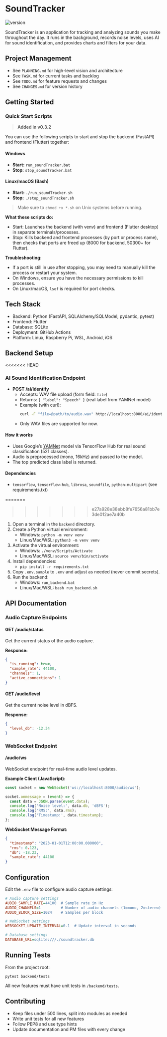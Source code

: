 # SoundTracker

![version](https://img.shields.io/badge/version-0.5.0-blue)

SoundTracker is an application for tracking and analyzing sounds you make throughout the day. It runs in the background, records noise levels, uses AI for sound identification, and provides charts and filters for your data.

## Project Management
- See `PLANNING.md` for high-level vision and architecture
- See `TASK.md` for current tasks and backlog
- See `TODO.md` for feature requests and changes
- See `CHANGES.md` for version history

## Getting Started

### Quick Start Scripts

> **Added in v0.3.2**

You can use the following scripts to start and stop the backend (FastAPI) and frontend (Flutter) together:

#### Windows
- **Start:** `run_soundTracker.bat`
- **Stop:** `stop_soundTracker.bat`

#### Linux/macOS (Bash)
- **Start:** `./run_soundTracker.sh`
- **Stop:** `./stop_soundTracker.sh`

> Make sure to `chmod +x *.sh` on Unix systems before running.

**What these scripts do:**
- Start: Launches the backend (with venv) and frontend (Flutter desktop) in separate terminals/processes.
- Stop: Kills backend and frontend processes (by port or process name), then checks that ports are freed up (8000 for backend, 50300+ for Flutter).

**Troubleshooting:**
- If a port is still in use after stopping, you may need to manually kill the process or restart your system.
- On Windows, ensure you have the necessary permissions to kill processes.
- On Linux/macOS, `lsof` is required for port checks.

## Tech Stack
- Backend: Python (FastAPI, SQLAlchemy/SQLModel, pydantic, pytest)
- Frontend: Flutter
- Database: SQLite
- Deployment: GitHub Actions
- Platform: Linux, Raspberry Pi, WSL, Android, iOS

## Backend Setup

<<<<<<< HEAD
### AI Sound Identification Endpoint

- **POST /ai/identify**
  - Accepts: WAV file upload (form field: `file`)
  - Returns: `{ "label": "Speech" }` (real label from YAMNet model)
  - Example (with curl):
    ```sh
    curl -F "file=@path/to/audio.wav" http://localhost:8000/ai/identify
    ```
  - Only WAV files are supported for now.

#### How it works
- Uses Google’s [YAMNet](https://tfhub.dev/google/yamnet/1) model via TensorFlow Hub for real sound classification (521 classes).
- Audio is preprocessed (mono, 16kHz) and passed to the model.
- The top predicted class label is returned.

#### Dependencies
- `tensorflow`, `tensorflow-hub`, `librosa`, `soundfile`, `python-multipart` (see requirements.txt)


=======
>>>>>>> e27a928e38ebb8fe7656a81bb7e3de012ae7a40b
1. Open a terminal in the `backend` directory.
2. Create a Python virtual environment:
   - Windows: `python -m venv venv`
   - Linux/Mac/WSL: `python3 -m venv venv`
3. Activate the virtual environment:
   - Windows: `./venv/Scripts/Activate`
   - Linux/Mac/WSL: `source venv/bin/activate`
4. Install dependencies:
   - `pip install -r requirements.txt`
5. Copy `.env.sample` to `.env` and adjust as needed (never commit secrets).
6. Run the backend:
   - Windows: `run_backend.bat`
   - Linux/Mac/WSL: `bash run_backend.sh`

## API Documentation

### Audio Capture Endpoints

#### GET /audio/status
Get the current status of the audio capture.

**Response:**
```json
{
  "is_running": true,
  "sample_rate": 44100,
  "channels": 1,
  "active_connections": 1
}
```

#### GET /audio/level
Get the current noise level in dBFS.

**Response:**
```json
{
  "level_db": -12.34
}
```

### WebSocket Endpoint

#### /audio/ws
WebSocket endpoint for real-time audio level updates.

**Example Client (JavaScript):**
```javascript
const socket = new WebSocket('ws://localhost:8000/audio/ws');

socket.onmessage = (event) => {
  const data = JSON.parse(event.data);
  console.log('Noise level:', data.db, 'dBFS');
  console.log('RMS:', data.rms);
  console.log('Timestamp:', data.timestamp);
};
```

**WebSocket Message Format:**
```json
{
  "timestamp": "2023-01-01T12:00:00.000000",
  "rms": 0.123,
  "db": -18.23,
  "sample_rate": 44100
}
```

## Configuration

Edit the `.env` file to configure audio capture settings:

```ini
# Audio capture settings
AUDIO_SAMPLE_RATE=44100  # Sample rate in Hz
AUDIO_CHANNELS=1         # Number of audio channels (1=mono, 2=stereo)
AUDIO_BLOCK_SIZE=1024    # Samples per block

# WebSocket settings
WEBSOCKET_UPDATE_INTERVAL=0.1  # Update interval in seconds

# Database settings
DATABASE_URL=sqlite:///./soundtracker.db
```

## Running Tests

From the project root:
```
pytest backend/tests
```

All new features must have unit tests in `/backend/tests`.

## Contributing

- Keep files under 500 lines, split into modules as needed
- Write unit tests for all new features
- Follow PEP8 and use type hints
- Update documentation and PM files with every change
   
